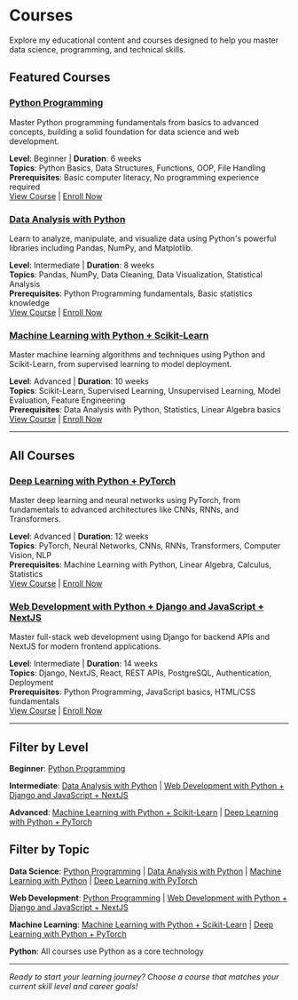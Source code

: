 # Courses

Explore my educational content and courses designed to help you master data science, programming, and technical skills.

## Featured Courses

### [Python Programming](python-programming/)
Master Python programming fundamentals from basics to advanced concepts, building a solid foundation for data science and web development.

**Level**: Beginner | **Duration**: 6 weeks  
**Topics**: Python Basics, Data Structures, Functions, OOP, File Handling  
**Prerequisites**: Basic computer literacy, No programming experience required  
[View Course](python-programming/) | [Enroll Now](https://www.dataidea.org/courses/python-programming)

### [Data Analysis with Python](data-analysis-with-python/)
Learn to analyze, manipulate, and visualize data using Python's powerful libraries including Pandas, NumPy, and Matplotlib.

**Level**: Intermediate | **Duration**: 8 weeks  
**Topics**: Pandas, NumPy, Data Cleaning, Data Visualization, Statistical Analysis  
**Prerequisites**: Python Programming fundamentals, Basic statistics knowledge  
[View Course](data-analysis-with-python/) | [Enroll Now](https://www.dataidea.org/courses/data-analysis-python)

### [Machine Learning with Python + Scikit-Learn](machine-learning-with-python/)
Master machine learning algorithms and techniques using Python and Scikit-Learn, from supervised learning to model deployment.

**Level**: Advanced | **Duration**: 10 weeks  
**Topics**: Scikit-Learn, Supervised Learning, Unsupervised Learning, Model Evaluation, Feature Engineering  
**Prerequisites**: Data Analysis with Python, Statistics, Linear Algebra basics  
[View Course](machine-learning-with-python/) | [Enroll Now](https://www.dataidea.org/courses/machine-learning-python)

---

## All Courses

### [Deep Learning with Python + PyTorch](deep-learning-with-pytorch/)
Master deep learning and neural networks using PyTorch, from fundamentals to advanced architectures like CNNs, RNNs, and Transformers.

**Level**: Advanced | **Duration**: 12 weeks  
**Topics**: PyTorch, Neural Networks, CNNs, RNNs, Transformers, Computer Vision, NLP  
**Prerequisites**: Machine Learning with Python, Linear Algebra, Calculus, Statistics  
[View Course](deep-learning-with-pytorch/) | [Enroll Now](https://www.dataidea.org/courses/deep-learning-pytorch)

### [Web Development with Python + Django and JavaScript + NextJS](web-development-python-javascript/)
Master full-stack web development using Django for backend APIs and NextJS for modern frontend applications.

**Level**: Intermediate | **Duration**: 14 weeks  
**Topics**: Django, NextJS, React, REST APIs, PostgreSQL, Authentication, Deployment  
**Prerequisites**: Python Programming, JavaScript basics, HTML/CSS fundamentals  
[View Course](web-development-python-javascript/) | [Enroll Now](https://www.dataidea.org/courses/web-development-fullstack)

---

## Filter by Level

**Beginner**: [Python Programming](python-programming/)

**Intermediate**: [Data Analysis with Python](data-analysis-with-python/) | [Web Development with Python + Django and JavaScript + NextJS](web-development-python-javascript/)

**Advanced**: [Machine Learning with Python + Scikit-Learn](machine-learning-with-python/) | [Deep Learning with Python + PyTorch](deep-learning-with-pytorch/)

## Filter by Topic

**Data Science**: [Python Programming](python-programming/) | [Data Analysis with Python](data-analysis-with-python/) | [Machine Learning with Python](machine-learning-with-python/) | [Deep Learning with PyTorch](deep-learning-with-pytorch/)

**Web Development**: [Python Programming](python-programming/) | [Web Development with Python + Django and JavaScript + NextJS](web-development-python-javascript/)

**Machine Learning**: [Machine Learning with Python + Scikit-Learn](machine-learning-with-python/) | [Deep Learning with Python + PyTorch](deep-learning-with-pytorch/)

**Python**: All courses use Python as a core technology

---

*Ready to start your learning journey? Choose a course that matches your current skill level and career goals!*